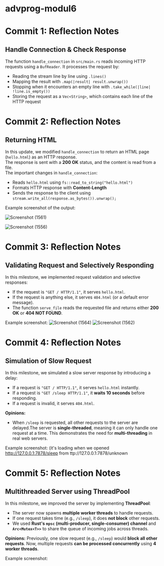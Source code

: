 # advprog-modul6
# Commit 1: Reflection Notes

## Handle Connection & Check Response

The function `handle_connection` in `src/main.rs` reads incoming HTTP requests using a `BufReader`. It processes the request by:
- Reading the stream line by line using `.lines()`
- Mapping the result with `.map(|result| result.unwrap())`
- Stopping when it encounters an empty line with `.take_while(|line| !line.is_empty())`
- Storing the request as a `Vec<String>`, which contains each line of the HTTP request


# Commit 2: Reflection Notes

## Returning HTML

In this update, we modified `handle_connection` to return an HTML page (`hello.html`) as an HTTP response.  
The response is sent with a **200 OK** status, and the content is read from a file.  
The important changes in `handle_connection`:
- Reads `hello.html` using `fs::read_to_string("hello.html")`
- Formats HTTP response with **Content-Length**
- Sends the response to the client using `stream.write_all(response.as_bytes()).unwrap();`

Example screenshot of the output:

![Screenshot (1561)](https://github.com/user-attachments/assets/dae53b99-7d03-4322-9378-d5e6322eaffb)

![Screenshot (1556)](https://github.com/user-attachments/assets/0aabc790-a4d4-4b37-a2af-986f9235a0e1)

# Commit 3: Reflection Notes

## Validating Request and Selectively Responding

In this milestone, we implemented request validation and selective responses:
- If the request is `"GET / HTTP/1.1"`, it serves `hello.html`.
- If the request is anything else, it serves `404.html` (or a default error message).
- The function `serve_file` reads the requested file and returns either **200 OK** or **404 NOT FOUND**.

Example screenshot:
![Screenshot (1564)](https://github.com/user-attachments/assets/ccc93bfa-f74f-43c8-95a2-3edc3235431c)
![Screenshot (1562)](https://github.com/user-attachments/assets/521b366a-37a6-424d-ba20-7af3236723c0)


# Commit 4: Reflection Notes

## Simulation of Slow Request

In this milestone, we simulated a slow server response by introducing a delay:
- If a request is `"GET / HTTP/1.1"`, it serves `hello.html` instantly.
- If a request is `"GET /sleep HTTP/1.1"`, it **waits 10 seconds** before responding.
- If a request is invalid, it serves `404.html`.

**Opinions:**
- When `/sleep` is requested, all other requests to the server are delayed.The server is **single-threaded**, meaning it can only handle one request at a time. This demonstrates the need for **multi-threading** in real web servers.

Example screenshot: (it's loading when we opened http://127.0.0.1:7878/sleep from ttp://127.0.0.1:7878/unknown

# Commit 5: Reflection Notes

## Multithreaded Server using ThreadPool

In this milestone, we improved the server by implementing **ThreadPool**:
- The server now spawns **multiple worker threads** to handle requests.
- If one request takes time (e.g., `/sleep`), it does **not block** other requests.
- We used **Rust's `mpsc` (multi-producer, single-consumer) channel** and **`Arc<Mutex<T>>`** to share the queue of incoming jobs across threads.

**Opinions:**
Previously, one slow request (e.g., `/sleep`) would **block all other requests**. Now, multiple requests **can be processed concurrently** using **4 worker threads**.

Example screenshot:



